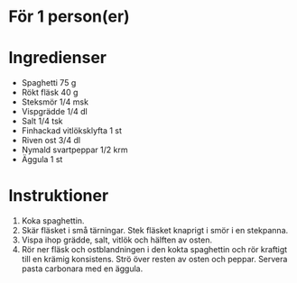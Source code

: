 # För 1 person(er)
# Ingredienser
- Spaghetti 75 g
- Rökt fläsk 40 g
- Steksmör 1/4 msk
- Vispgrädde 1/4 dl
- Salt 1/4 tsk
- Finhackad vitlöksklyfta 1 st
- Riven ost 3/4 dl
- Nymald svartpeppar 1/2 krm
- Äggula 1 st
# Instruktioner
1. Koka spaghettin.
2. Skär fläsket i små tärningar. Stek fläsket knaprigt i smör i en stekpanna.
3. Vispa ihop grädde, salt, vitlök och hälften av osten.
4. Rör ner fläsk och ostblandningen i den kokta spaghettin och rör kraftigt till en krämig konsistens. Strö över resten av osten och peppar. Servera pasta carbonara med en äggula.